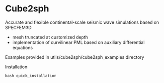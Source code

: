 # Cube2sph

Accurate and flexible continental-scale seismic wave simulations based on SPECFEM3D

- mesh truncated at customized depth
- implementation of curvilinear PML based on auxiliary differential equations

Examples provided in utils/cube2sph/cube2sph\_examples directory

Installation
```
bash quick_installation
```
